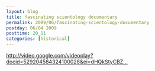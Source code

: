 ```yaml
---
layout: blog
title: fascinating scientology documentary
permalink: 2009/06/fascinating-scientology-documentary
postday: 06/04 2009
posttime: 20_11
categories: [historical]
---
```


<p><a href="http://video.google.com/videoplay?docid=529204584324100028&amp;ei=dHQkStyCBZ6U2wLIisCvBQ&amp;q=ron+hobbard&amp;hl=en" title="http://video.google.com/videoplay?docid=529204584324100028&amp;ei=dHQkStyCBZ6U2wLIisCvBQ&amp;q=ron+hobbard&amp;hl=en">http://video.google.com/videoplay?docid=529204584324100028&amp;ei=dHQkStyCBZ...</a></p>

